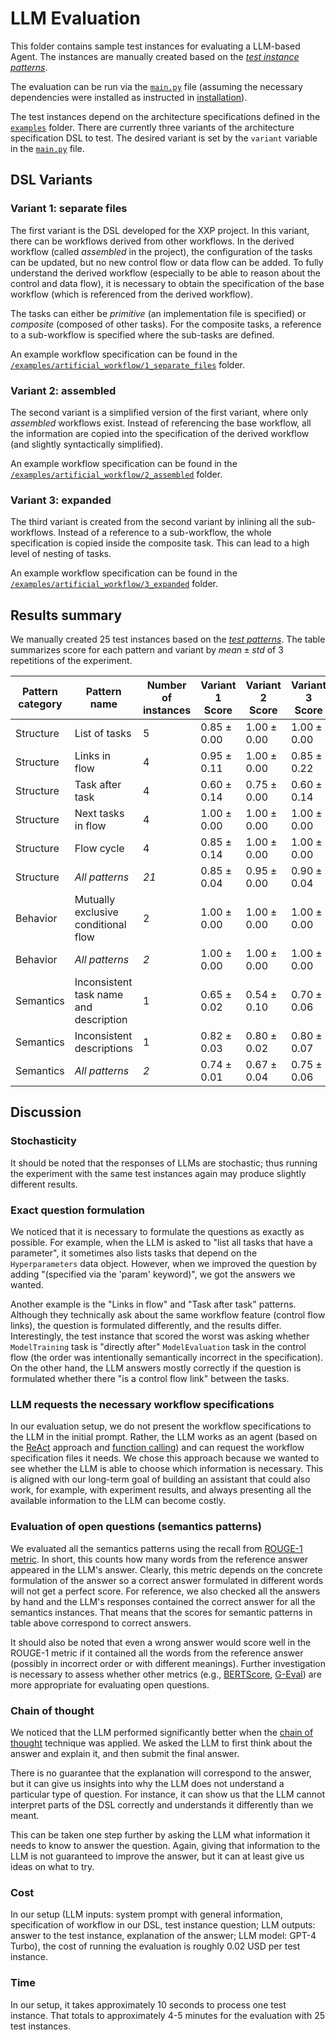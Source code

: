 # LLM Evaluation

This folder contains sample test instances for evaluating a LLM-based Agent. The instances are manually created based on the [*test instance patterns*](/patterns.md).

The evaluation can be run via the [`main.py`](main.py) file (assuming the necessary dependencies were installed as instructed in [installation](/README.md#Installation)).

The test instances depend on the architecture specifications defined in the [`examples`](/examples/) folder. There are currently three variants of the architecture specification DSL to test. The desired variant is set by the `variant` variable in the [`main.py`](main.py) file.

## DSL Variants

### Variant 1: separate files

The first variant is the DSL developed for the XXP project. In this variant, there can be workflows derived from other workflows. In the derived workflow (called *assembled* in the project), the configuration of the tasks can be updated, but no new control flow or data flow can be added. To fully understand the derived workflow (especially to be able to reason about the control and data flow), it is necessary to obtain the specification of the base workflow (which is referenced from the derived workflow).

The tasks can either be *primitive* (an implementation file is specified) or *composite* (composed of other tasks). For the composite tasks, a reference to a sub-workflow is specified where the sub-tasks are defined.

An example workflow specification can be found in the [`/examples/artificial_workflow/1_separate_files`](/examples/artificial_workflow/1_separate_files/) folder.

### Variant 2: assembled

The second variant is a simplified version of the first variant, where only *assembled* workflows exist. Instead of referencing the base workflow, all the information are copied into the specification of the derived workflow (and slightly syntactically simplified).

An example workflow specification can be found in the [`/examples/artificial_workflow/2_assembled`](/examples/artificial_workflow/2_assembled/) folder.

### Variant 3: expanded

The third variant is created from the second variant by inlining all the sub-workflows. Instead of a reference to a sub-workflow, the whole specification is copied inside the composite task. This can lead to a high level of nesting of tasks.

An example workflow specification can be found in the [`/examples/artificial_workflow/3_expanded`](/examples/artificial_workflow/3_expanded/) folder.

## Results summary

We manually created 25 test instances based on the [*test patterns*](/patterns.md). The table summarizes score for each pattern and variant by $\textit{mean}\pm\textit{std}$ of 3 repetitions of the experiment.

| **Pattern category**  | **Pattern name**                  | **Number of instances** | **Variant 1 Score** | **Variant 2 Score** | **Variant 3 Score** |
|----------------------------|----------------------------------------|------------------------------|--------------------------|--------------------------|--------------------------|
| Structure | List of tasks                          | 5                            | $0.85\pm0.00$            | $1.00\pm0.00$            | $1.00\pm0.00$            |
| Structure | Links in flow                          | 4                            | $0.95\pm0.11$            | $1.00\pm0.00$            | $0.85\pm0.22$            |
| Structure | Task after task                        | 4                            | $0.60\pm0.14$            | $0.75\pm0.00$            | $0.60\pm0.14$            |
| Structure | Next tasks in flow                     | 4                            | $1.00\pm0.00$            | $1.00\pm0.00$            | $1.00\pm0.00$            |
| Structure | Flow cycle                             | 4                            | $0.85\pm0.14$            | $1.00\pm0.00$            | $1.00\pm0.00$            |
| Structure | *All patterns*                         | *21*                         | $0.85\pm0.04$            | $0.95\pm0.00$            | $0.90\pm0.04$            |
| Behavior  | Mutually exclusive conditional flow    | 2                            | $1.00\pm0.00$            | $1.00\pm0.00$            | $1.00\pm0.00$            |
| Behavior  | *All patterns*                         | *2*                          | $1.00\pm0.00$            | $1.00\pm0.00$            | $1.00\pm0.00$            |
| Semantics | Inconsistent task name and description | 1                            | $0.65\pm0.02$            | $0.54\pm0.10$            | $0.70\pm0.06$            |
| Semantics | Inconsistent descriptions              | 1                            | $0.82\pm0.03$            | $0.80\pm0.02$            | $0.80\pm0.07$            |
| Semantics | *All patterns*                         | *2*                          | $0.74\pm0.01$            | $0.67\pm0.04$            | $0.75\pm0.06$            |


## Discussion

### Stochasticity

It should be noted that the responses of LLMs are stochastic; thus running the experiment with the same test instances again may produce slightly different results.

### Exact question formulation

We noticed that it is necessary to formulate the questions as exactly as possible. For example, when the LLM is asked to "list all tasks that have a parameter", it sometimes also lists tasks that depend on the `Hyperparameters` data object. However, when we improved the question by adding "(specified via the 'param' keyword)", we got the answers we wanted.

Another example is the "Links in flow" and "Task after task" patterns. Although they technically ask about the same workflow feature (control flow links), the question is formulated differently, and the results differ. Interestingly, the test instance that scored the worst was asking whether `ModelTraining` task is "directly after" `ModelEvaluation` task in the control flow (the order was intentionally semantically incorrect in the specification). On the other hand, the LLM answers mostly correctly if the question is formulated whether there "is a control flow link" between the tasks.

### LLM requests the necessary workflow specifications

In our evaluation setup, we do not present the workflow specifications to the LLM in the initial prompt. Rather, the LLM works as an agent (based on the [ReAct](https://arxiv.org/abs/2210.03629) approach and [function calling](https://platform.openai.com/docs/guides/function-calling)) and can request the workflow specification files it needs. We chose this approach because we wanted to see whether the LLM is able to choose which information is necessary. This is aligned with our long-term goal of building an assistant that could also work, for example, with experiment results, and always presenting all the available information to the LLM can become costly.

### Evaluation of open questions (semantics patterns)

We evaluated all the semantics patterns using the recall from [ROUGE-1 metric](https://aclanthology.org/W04-1013/). In short, this counts how many words from the reference answer appeared in the LLM's answer. Clearly, this metric depends on the concrete formulation of the answer so a correct answer formulated in different words will not get a perfect score. For reference, we also checked all the answers by hand and the LLM's responses contained the correct answer for all the semantics instances. That means that the scores for semantic patterns in table above correspond to correct answers.

It should also be noted that even a wrong answer would score well in the ROUGE-1 metric if it contained all the words from the reference answer (possibly in incorrect order or with different meanings). Further investigation is necessary to assess whether other metrics (e.g., [BERTScore](https://arxiv.org/abs/1904.09675), [G-Eval](https://arxiv.org/abs/2303.16634)) are more appropriate for evaluating open questions.

### Chain of thought

We noticed that the LLM performed significantly better when the [chain of thought](https://arxiv.org/abs/2205.11916) technique was applied. We asked the LLM to first think about the answer and explain it, and then submit the final answer.

There is no guarantee that the explanation will correspond to the answer, but it can give us insights into why the LLM does not understand a particular type of question. For instance, it can show us that the LLM cannot interpret parts of the DSL correctly and understands it differently than we meant.

This can be taken one step further by asking the LLM what information it needs to know to answer the question. Again, giving that information to the LLM is not guaranteed to improve the answer, but it can at least give us ideas on what to try.

### Cost

In our setup (LLM inputs: system prompt with general information, specification of workflow in our DSL, test instance question; LLM outputs: answer to the test instance, explanation of the answer; LLM model: GPT-4 Turbo), the cost of running the evaluation is roughly 0.02 USD per test instance.

### Time

In our setup, it takes approximately 10 seconds to process one test instance. That totals to approximately 4-5 minutes for the evaluation with 25 test instances.
